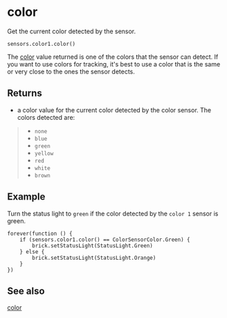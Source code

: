 # color

Get the current color detected by the sensor.

```sig
sensors.color1.color()
```

The [color](/reference/sensors/color) value returned is one of the colors that the sensor can detect. If you want to use colors for tracking, it's best to use a color that is the same or very close to the ones the sensor detects.

## Returns

* a color value for the current color detected by the color sensor. The colors detected are:

>* ``none``
>* ``blue``
>* ``green``
>* ``yellow``
>* ``red``
>* ``white``
>* ``brown``

## Example

Turn the status light to ``green`` if the color detected by the ``color 1`` sensor is green.

```blocks
forever(function () {
    if (sensors.color1.color() == ColorSensorColor.Green) {
        brick.setStatusLight(StatusLight.Green)
    } else {
        brick.setStatusLight(StatusLight.Orange)
    }
})
```

## See also

[color](/reference/sensors/color-sensor/color)